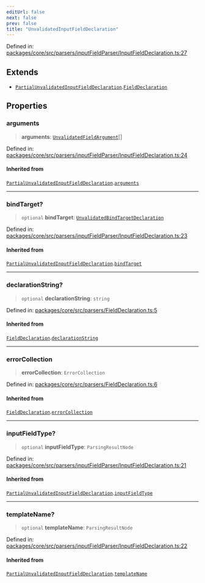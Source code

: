 ```yaml
---
editUrl: false
next: false
prev: false
title: "UnvalidatedInputFieldDeclaration"
---
```


Defined in: [packages/core/src/parsers/inputFieldParser/InputFieldDeclaration.ts:27](https://github.com/mProjectsCode/obsidian-meta-bind-plugin/blob/43804cae2c305431d6768245a6348f2ee7f14fca/packages/core/src/parsers/inputFieldParser/InputFieldDeclaration.ts#L27)

## Extends

- [`PartialUnvalidatedInputFieldDeclaration`](/obsidian-meta-bind-plugin-docs/api/interfaces/partialunvalidatedinputfielddeclaration/).[`FieldDeclaration`](/obsidian-meta-bind-plugin-docs/api/interfaces/fielddeclaration/)

## Properties

### arguments

> **arguments**: [`UnvalidatedFieldArgument`](/obsidian-meta-bind-plugin-docs/api/interfaces/unvalidatedfieldargument/)[]

Defined in: [packages/core/src/parsers/inputFieldParser/InputFieldDeclaration.ts:24](https://github.com/mProjectsCode/obsidian-meta-bind-plugin/blob/43804cae2c305431d6768245a6348f2ee7f14fca/packages/core/src/parsers/inputFieldParser/InputFieldDeclaration.ts#L24)

#### Inherited from

[`PartialUnvalidatedInputFieldDeclaration`](/obsidian-meta-bind-plugin-docs/api/interfaces/partialunvalidatedinputfielddeclaration/).[`arguments`](/obsidian-meta-bind-plugin-docs/api/interfaces/partialunvalidatedinputfielddeclaration/#arguments)

***

### bindTarget?

> `optional` **bindTarget**: [`UnvalidatedBindTargetDeclaration`](/obsidian-meta-bind-plugin-docs/api/interfaces/unvalidatedbindtargetdeclaration/)

Defined in: [packages/core/src/parsers/inputFieldParser/InputFieldDeclaration.ts:23](https://github.com/mProjectsCode/obsidian-meta-bind-plugin/blob/43804cae2c305431d6768245a6348f2ee7f14fca/packages/core/src/parsers/inputFieldParser/InputFieldDeclaration.ts#L23)

#### Inherited from

[`PartialUnvalidatedInputFieldDeclaration`](/obsidian-meta-bind-plugin-docs/api/interfaces/partialunvalidatedinputfielddeclaration/).[`bindTarget`](/obsidian-meta-bind-plugin-docs/api/interfaces/partialunvalidatedinputfielddeclaration/#bindtarget)

***

### declarationString?

> `optional` **declarationString**: `string`

Defined in: [packages/core/src/parsers/FieldDeclaration.ts:5](https://github.com/mProjectsCode/obsidian-meta-bind-plugin/blob/43804cae2c305431d6768245a6348f2ee7f14fca/packages/core/src/parsers/FieldDeclaration.ts#L5)

#### Inherited from

[`FieldDeclaration`](/obsidian-meta-bind-plugin-docs/api/interfaces/fielddeclaration/).[`declarationString`](/obsidian-meta-bind-plugin-docs/api/interfaces/fielddeclaration/#declarationstring)

***

### errorCollection

> **errorCollection**: `ErrorCollection`

Defined in: [packages/core/src/parsers/FieldDeclaration.ts:6](https://github.com/mProjectsCode/obsidian-meta-bind-plugin/blob/43804cae2c305431d6768245a6348f2ee7f14fca/packages/core/src/parsers/FieldDeclaration.ts#L6)

#### Inherited from

[`FieldDeclaration`](/obsidian-meta-bind-plugin-docs/api/interfaces/fielddeclaration/).[`errorCollection`](/obsidian-meta-bind-plugin-docs/api/interfaces/fielddeclaration/#errorcollection)

***

### inputFieldType?

> `optional` **inputFieldType**: `ParsingResultNode`

Defined in: [packages/core/src/parsers/inputFieldParser/InputFieldDeclaration.ts:21](https://github.com/mProjectsCode/obsidian-meta-bind-plugin/blob/43804cae2c305431d6768245a6348f2ee7f14fca/packages/core/src/parsers/inputFieldParser/InputFieldDeclaration.ts#L21)

#### Inherited from

[`PartialUnvalidatedInputFieldDeclaration`](/obsidian-meta-bind-plugin-docs/api/interfaces/partialunvalidatedinputfielddeclaration/).[`inputFieldType`](/obsidian-meta-bind-plugin-docs/api/interfaces/partialunvalidatedinputfielddeclaration/#inputfieldtype)

***

### templateName?

> `optional` **templateName**: `ParsingResultNode`

Defined in: [packages/core/src/parsers/inputFieldParser/InputFieldDeclaration.ts:22](https://github.com/mProjectsCode/obsidian-meta-bind-plugin/blob/43804cae2c305431d6768245a6348f2ee7f14fca/packages/core/src/parsers/inputFieldParser/InputFieldDeclaration.ts#L22)

#### Inherited from

[`PartialUnvalidatedInputFieldDeclaration`](/obsidian-meta-bind-plugin-docs/api/interfaces/partialunvalidatedinputfielddeclaration/).[`templateName`](/obsidian-meta-bind-plugin-docs/api/interfaces/partialunvalidatedinputfielddeclaration/#templatename)
